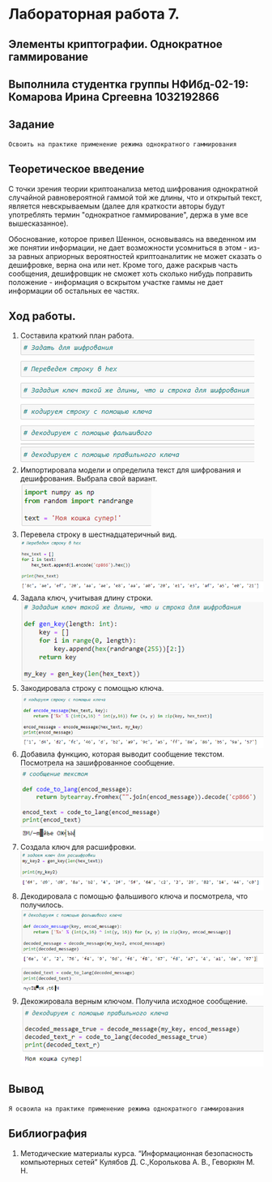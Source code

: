 # Лабораторная работа 7.
## Элементы криптографии. Однократное гаммирование


## Выполнила студентка группы НФИбд-02-19: Комарова Ирина Сргеевна 1032192866

## Задание
    Освоить на практике применение режима однократного гаммирования


## Теоретическое введение
С точки зрения теории криптоанализа метод шифрования однократной случайной равновероятной гаммой той же длины, что и открытый текст, является невскрываемым (далее для краткости авторы будут употреблять термин "однократное гаммирование", держа в уме все вышесказанное). 

Обоснование, которое привел Шеннон, основываясь на введенном им же понятии информации, не дает возможности усомниться в этом - из-за равных априорных вероятностей криптоаналитик не может сказать о дешифровке, верна она или нет. Кроме того, даже раскрыв часть сообщения, дешифровщик не сможет хоть сколько нибудь поправить положение - информация о вскрытом участке гаммы не дает информации об остальных ее частях.


## Ход работы.
1.  Составила краткий план работа.
![1](1.png)
2. Импортировала модели и определила текст для шифрования и дешифрования. Выбрала свой вариант.
![2](2.png)
3. Перевела строку в шестнадцатеричный вид.
![3](3.png)
4. Задала ключ, учитывая длину строки.
![4](4.png)
5. Закодировала строку с помощью ключа.
![5](5.png)
6. Добавила функцию, которая выводит сообщение текстом. Посмотрела на зашифрованное сообщение.
![6](6.png)
7. Создала ключ для расшифровки.
![7](7.png)
8. Декодировала с помощью фальшивого ключа и посмотрела, что получилось.
![8](8.png)
9. Декожировала верным ключом. Получила исходное сообщение.
![9](9.png)



## Вывод 
    Я освоила на практике применение режима однократного гаммирования

## Библиография
1. Методические материалы курса. “Информационная безопасность компьютерных сетей” Кулябов Д. С.,Королькова А. В., Геворкян М. Н.